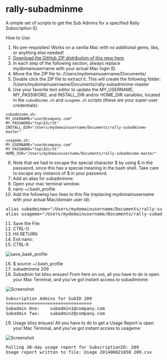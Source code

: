 rally-subadminme
================

A simple set of scripts to get the Sub Admins for a specified Rally Subscription ID.

How to Use:

1. No pre-requisites! Works on a vanilla Mac with no additional gems, libs, or anything else needed!
2. [Download the GitHub ZIP distribution of this repo here](https://github.com/markwilliams970/rally-subadminme/archive/master.zip).
3. In each step of the following section, always replace mydomainusername with your actual Mac login ID.
3. Move the the ZIP file to: /Users/mydomainusername/Documents/
4. Double click the ZIP file to extract it. This will create the following folder: /Users/mydomainusername/Documents/rally-subadminme-master
5. Use your favorite text editor to update the MY_USERNAME, MY_PASSWORD, and INSTALL_DIR and/or HOME_DIR variables,
located in the `subadminme.sh` and `usageme.sh` scripts (these are your super-user credentials):

```
subadminme.sh:
MY_USERNAME="user@company.com"
MY_PASSWORD="top\$3cr3t"
INSTALL_DIR="/Users/mydomainusername/Documents/rally-subadminme-master"
```

```
usageme.sh:
MY_USERNAME="user@company.com"
MY_PASSWORD="top\$3cr3t"
HOME_DIR="/Users/mydomainusername/Documents/rally-subadminme-master"
```

6. Note that we had to escape the special character $ by using \$ in the password, since this has a special meaning in the bash shell. Take care to escape any instance of $ in your password.
7. Add an alias for subadminme:
8. Open your mac terminal window.
9. nano ~/.bash_profile
10. Add the following two lines to this file (replacing mydomainusername with your actual Mac/domain user id):
<pre>
alias subadminme="/Users/mydomainusername/Documents/rally-subadminme-master/subadminme.sh"
alias usageme="/Users/mydomainusername/Documents/rally-subadminme-master/usageme.sh"
</pre>

11. Save the File:
12. CTRL-O
13. Hit RETURN
14. Exit nano:
15. CTRL-X

![save_bash_profile](https://raw.githubusercontent.com/markwilliams970/rally-subadminme/master/images/screenshot2.png)

16. $ source ~/.bash_profile 
17. subadminme 209
18. Subadmin list bliss ensues! From here on out, all you have to do is open your Mac Terminal, and you've got instant access to subadminme:

![Screenshot](https://raw.githubusercontent.com/markwilliams970/rally-subadminme/master/images/screenshot1.png)

<pre>
Subscription Admins for SubID 209
=================================
Subadmin One:    subadmin1@company.com
Subadmin Two:    subadmin2@company.com
</pre>

19. Usage bliss ensues! All you have to do to get a Usage Report is open your Mac Terminal,
and you've got instant access to usageme:

![Screenshot](https://raw.githubusercontent.com/markwilliams970/rally-subadminme/master/images/screenshot1.png)

<pre>
Pulling 30-day usage report for SubscriptionID: 209
Usage report written to file: Usage_201406021058_209.csv
</pre>